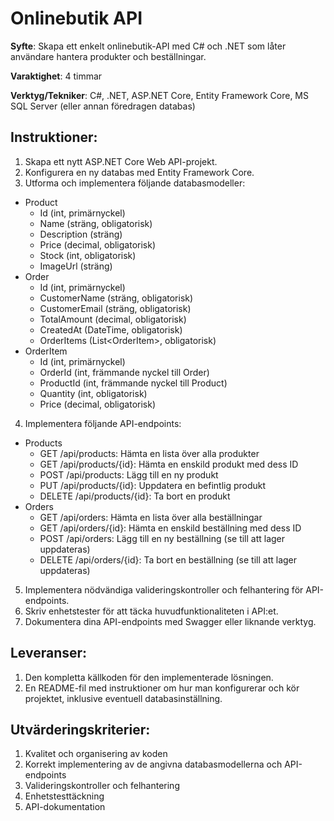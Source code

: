 # Onlinebutik API

<b>Syfte</b>: Skapa ett enkelt onlinebutik-API med C# och .NET som låter användare hantera produkter och beställningar.

<b>Varaktighet</b>: 4 timmar

<b>Verktyg/Tekniker</b>: C#, .NET, ASP.NET Core, Entity Framework Core, MS SQL Server (eller annan föredragen databas)

## Instruktioner:

1. Skapa ett nytt ASP.NET Core Web API-projekt.
2. Konfigurera en ny databas med Entity Framework Core.
3. Utforma och implementera följande databasmodeller:
- Product
    - Id (int, primärnyckel)
    - Name (sträng, obligatorisk)
    - Description (sträng)
    - Price (decimal, obligatorisk)
    - Stock (int, obligatorisk)
    - ImageUrl (sträng)
- Order
    - Id (int, primärnyckel)
    - CustomerName (sträng, obligatorisk)
    - CustomerEmail (sträng, obligatorisk)
    - TotalAmount (decimal, obligatorisk)
    - CreatedAt (DateTime, obligatorisk)
    - OrderItems (List\<OrderItem\>, obligatorisk)
- OrderItem
    - Id (int, primärnyckel)
    - OrderId (int, främmande nyckel till Order)
    - ProductId (int, främmande nyckel till Product)
    - Quantity (int, obligatorisk)
    - Price (decimal, obligatorisk)
4. Implementera följande API-endpoints:
- Products
    - GET /api/products: Hämta en lista över alla produkter
    - GET /api/products/{id}: Hämta en enskild produkt med dess ID
    - POST /api/products: Lägg till en ny produkt
    - PUT /api/products/{id}: Uppdatera en befintlig produkt
    - DELETE /api/products/{id}: Ta bort en produkt
- Orders
    - GET /api/orders: Hämta en lista över alla beställningar
    - GET /api/orders/{id}: Hämta en enskild beställning med dess ID
    - POST /api/orders: Lägg till en ny beställning (se till att lager uppdateras)
    - DELETE /api/orders/{id}: Ta bort en beställning (se till att lager uppdateras)        
5. Implementera nödvändiga valideringskontroller och felhantering för API-endpoints.
6. Skriv enhetstester för att täcka huvudfunktionaliteten i API:et.
7. Dokumentera dina API-endpoints med Swagger eller liknande verktyg.

## Leveranser:

1. Den kompletta källkoden för den implementerade lösningen.
2. En README-fil med instruktioner om hur man konfigurerar och kör projektet, inklusive eventuell databasinställning.

## Utvärderingskriterier:

1. Kvalitet och organisering av koden
2. Korrekt implementering av de angivna databasmodellerna och API-endpoints
3. Valideringskontroller och felhantering
4. Enhetstesttäckning
5. API-dokumentation
